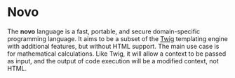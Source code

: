 # Novo

The **novo** language is a fast, portable, and secure domain-specific
programming language. It aims to be a subset of the
[Twig](https://twig.symfony.com/) templating engine with additional features,
but without HTML support. The main use case is for mathematical calculations.
Like Twig, it will allow a context to be passed as input, and the output of code
execution will be a modified context, not HTML.
